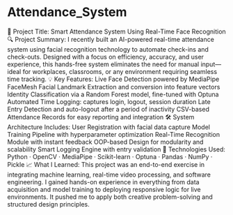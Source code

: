 # Attendance_System
📌 Project Title:
 Smart Attendance System Using Real-Time Face Recognition
🔍 Project Summary:
 I recently built an AI-powered real-time attendance system using facial recognition technology to automate check-ins and check-outs. Designed with a focus on efficiency, accuracy, and user experience, this hands-free system eliminates the need for manual input—ideal for workplaces, classrooms, or any environment requiring seamless time tracking.
💡 Key Features:
Live Face Detection powered by MediaPipe FaceMesh
Facial Landmark Extraction and conversion into feature vectors
Identity Classification via a Random Forest model, fine-tuned with Optuna
Automated Time Logging: captures login, logout, session duration
Late Entry Detection and auto-logout after a period of inactivity
CSV-based Attendance Records for easy reporting and integration
🛠️ System Architecture Includes:
User Registration with facial data capture
Model Training Pipeline with hyperparameter optimization
Real-Time Recognition Module with instant feedback
OOP-based Design for modularity and scalability
Smart Logging Engine with entry validation
🧠 Technologies Used:
 Python · OpenCV · MediaPipe · Scikit-learn · Optuna · Pandas · NumPy · Pickle
📈 What I Learned:
 This project was an end-to-end exercise in integrating machine learning, real-time video processing, and software engineering. I gained hands-on experience in everything from data acquisition and model training to deploying responsive logic for live environments. It pushed me to apply both creative problem-solving and structured design principles.
